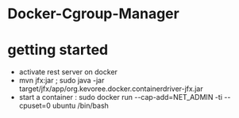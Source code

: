 Docker-Cgroup-Manager
=====================
# getting started
* activate rest server on docker
* mvn jfx:jar ; sudo java -jar target/jfx/app/org.kevoree.docker.containerdriver-jfx.jar
* start a container : sudo docker run --cap-add=NET_ADMIN -ti --cpuset=0 ubuntu /bin/bash

